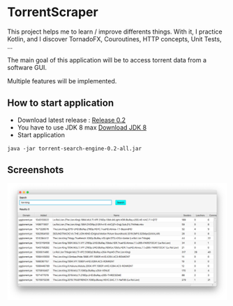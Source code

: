 # TorrentScraper

This project helps me to learn / improve differents things.
With it, I practice Kotlin, and I discover TornadoFX, Couroutines, HTTP concepts, Unit Tests, ...

The main goal of this application will be to access torrent data from a software GUI.

Multiple features will be implemented.

## How to start application

- Download latest release : [Release 0.2](https://github.com/remylavergne/TorrentSearchEngine/releases/tag/0.2)
- You have to use JDK 8 max [Download JDK 8](https://www.oracle.com/technetwork/java/javase/downloads/jdk8-downloads-2133151.html)
- Start application

```terminal
java -jar torrent-search-engine-0.2-all.jar
```

## Screenshots

![Main Screen](screenshots/main-screen.png)
